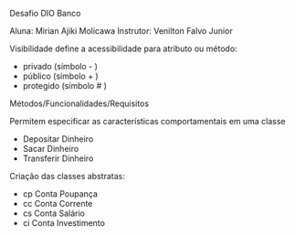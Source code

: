 Desafio DIO Banco

Aluna: Mirian Ajiki Molicawa
Instrutor: Venilton Falvo Junior

Visibilidade define a acessibilidade para atributo ou método:
- privado (símbolo - )
- público (símbolo + )
- protegido (símbolo # )

Métodos/Funcionalidades/Requisitos

Permitem especificar as características comportamentais em uma classe
- Depositar Dinheiro
- Sacar Dinheiro
- Transferir Dinheiro

Criação das classes abstratas:
- cp Conta Poupança 
- cc Conta Corrente
- cs Conta Salário
- ci Conta Investimento



